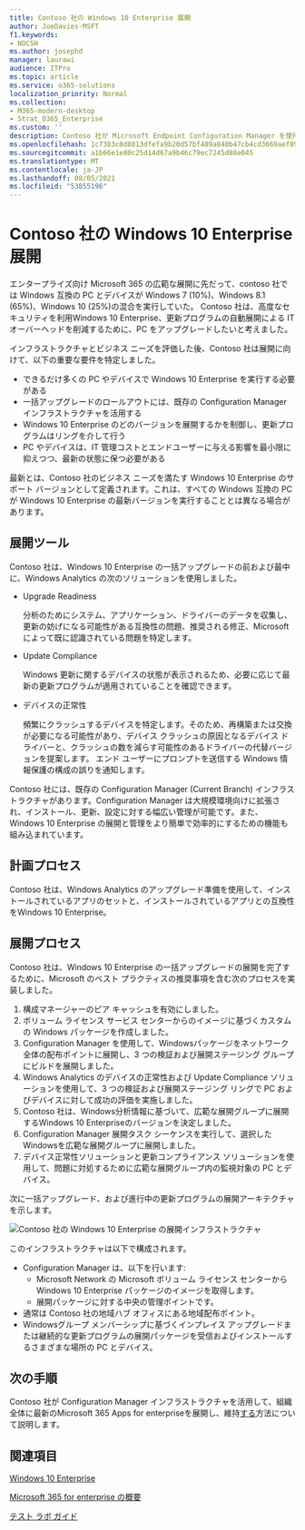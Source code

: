 ```yaml
---
title: Contoso 社の Windows 10 Enterprise 展開
author: JoeDavies-MSFT
f1.keywords:
- NOCSH
ms.author: josephd
manager: laurawi
audience: ITPro
ms.topic: article
ms.service: o365-solutions
localization_priority: Normal
ms.collection:
- M365-modern-desktop
- Strat_O365_Enterprise
ms.custom: ''
description: Contoso 社が Microsoft Endpoint Configuration Manager を使用して Windows 10 Enterprise の一括アップグレードを展開した方法について説明します。
ms.openlocfilehash: 1c7383c8d8813dfefa9b20d57bf489a840b47cb4cd3669aef89d302abb1af14d
ms.sourcegitcommit: a1b66e1e80c25d14d67a9b46c79ec7245d88e045
ms.translationtype: MT
ms.contentlocale: ja-JP
ms.lasthandoff: 08/05/2021
ms.locfileid: "53855196"
---
```

# <a name="windows-10-enterprise-deployment-for-contoso"></a>Contoso 社の Windows 10 Enterprise 展開

エンタープライズ向け Microsoft 365 の広範な展開に先だって、contoso 社では Windows 互換の PC とデバイスが Windows 7 (10%)、Windows 8.1 (65%)、Windows 10 (25%)の混合を実行していた。 Contoso 社は、高度なセキュリティを利用Windows 10 Enterprise、更新プログラムの自動展開による IT オーバーヘッドを削減するために、PC をアップグレードしたいと考えました。 

インフラストラクチャとビジネス ニーズを評価した後、Contoso 社は展開に向けて、以下の重要な要件を特定しました。

- できるだけ多くの PC やデバイスで Windows 10 Enterprise を実行する必要がある
- 一括アップグレードのロールアウトには、既存の Configuration Manager インフラストラクチャを活用する
- Windows 10 Enterprise のどのバージョンを展開するかを制御し、更新プログラムはリングを介して行う
- PC やデバイスは、IT 管理コストとエンドユーザーに与える影響を最小限に抑えつつ、最新の状態に保つ必要がある

最新とは、Contoso 社のビジネス ニーズを満たす Windows 10 Enterprise のサポート バージョンとして定義されます。これは、すべての Windows 互換の PC が Windows 10 Enterprise の最新バージョンを実行することとは異なる場合があります。

## <a name="deployment-tools"></a>展開ツール

Contoso 社は、Windows 10 Enterprise の一括アップグレードの前および最中に、Windows Analytics の次のソリューションを使用しました。

- Upgrade Readiness  

  分析のためにシステム、アプリケーション、ドライバーのデータを収集し、更新の妨げになる可能性がある互換性の問題、推奨される修正、Microsoft によって既に認識されている問題を特定します。

- Update Compliance  

  Windows 更新に関するデバイスの状態が表示されるため、必要に応じて最新の更新プログラムが適用されていることを確認できます。

- デバイスの正常性  

  頻繁にクラッシュするデバイスを特定します。そのため、再構築または交換が必要になる可能性があり、デバイス クラッシュの原因となるデバイス ドライバーと、クラッシュの数を減らす可能性のあるドライバーの代替バージョンを提案します。 エンド ユーザーにプロンプ​​トを送信する Windows 情報保護の構成の誤りを通知します。
 
Contoso 社には、既存の Configuration Manager (Current Branch) インフラストラクチャがあります。Configuration Manager は大規模環境向けに拡張され、インストール、更新、設定に対する幅広い管理が可能です。また、Windows 10 Enterprise の展開と管理をより簡単で効率的にするための機能も組み込まれています。

## <a name="planning-process"></a>計画プロセス

Contoso 社は、Windows Analytics のアップグレード準備を使用して、インストールされているアプリのセットと、インストールされているアプリとの互換性をWindows 10 Enterprise。

## <a name="deployment-process"></a>展開プロセス

Contoso 社は、Windows 10 Enterprise の一括アップグレードの展開を完了するために、Microsoft のベスト プラクティスの推奨事項を含む次のプロセスを実装しました。

1. 構成マネージャーのピア キャッシュを有効にしました。
2. ボリューム ライセンス サービス センターからのイメージに基づくカスタムの Windows パッケージを作成しました。
3. Configuration Manager を使用して、Windowsパッケージをネットワーク全体の配布ポイントに展開し、3 つの検証および展開ステージング グループにビルドを展開しました。
4. Windows Analytics のデバイスの正常性および Update Compliance ソリューションを使用して、3 つの検証および展開ステージング リングで PC およびデバイスに対して成功の評価を実施しました。
5. Contoso 社は、Windows分析情報に基づいて、広範な展開グループに展開するWindows 10 Enterpriseのバージョンを決定しました。
6. Configuration Manager 展開タスク シーケンスを実行して、選択した Windowsを広範な展開グループに展開しました。
7. デバイス正常性ソリューションと更新コンプライアンス ソリューションを使用して、問題に対処するために広範な展開グループ内の監視対象の PC とデバイス。

次に一括アップグレード、および進行中の更新プログラムの展開アーキテクチャを示します。

![Contoso 社の Windows 10 Enterprise の展開インフラストラクチャ](../media/contoso-win10/contoso-win10-fig1.png)

このインフラストラクチャは以下で構成されます。

- Configuration Manager は、以下を行います:
  - Microsoft Network の Microsoft ボリューム ライセンス センターから Windows 10 Enterprise パッケージのイメージを取得します。
  - 展開パッケージに対する中央の管理ポイントです。
- 通常は Contoso 社の地域ハブ オフィスにある地域配布ポイント。
- Windowsグループ メンバーシップに基づくインプレイス アップグレードまたは継続的な更新プログラムの展開パッケージを受信およびインストールするさまざまな場所の PC とデバイス。

## <a name="next-step"></a>次の手順

Contoso 社が Configuration Manager インフラストラクチャを活用して、組織全体に最新のMicrosoft 365 Apps for enterpriseを展開し、維持[する](contoso-o365pp.md)方法について説明します。 

## <a name="see-also"></a>関連項目

[Windows 10 Enterprise](/windows/deployment/)

[Microsoft 365 for enterprise の概要](microsoft-365-overview.md)

[テスト ラボ ガイド](m365-enterprise-test-lab-guides.md)
